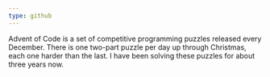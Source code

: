 ```yaml
---
type: github
---
```

Advent of Code is a set of competitive programming puzzles released every
December. There is one two-part puzzle per day up through Christmas, each one
harder than the last. I have been solving these puzzles for about three years
now.
